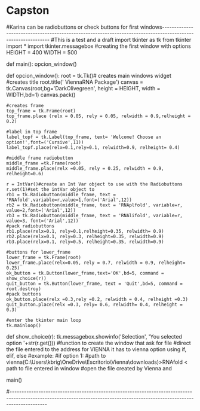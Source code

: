 # Capston
#Karina can be radiobuttons or check buttons for first windows-------------------------------------------------------------------------------------------------------------
#This is a test and a draft
import tkinter as tk
from tkinter import *
import tkinter.messagebox
#creating the first window with options
HEIGHT = 400
WIDTH = 500

def main():
        opcion_window()

def opcion_window():
    root = tk.Tk()# creates main windows widget
    #creates title
    root.title(' ViennaRNA Package')
    canvas = tk.Canvas(root,bg='DarkOlivegreen', height = HEIGHT, width = WIDTH,bd=1)
    canvas.pack()

    #creates frame
    top_frame = tk.Frame(root)
    top_frame.place (relx = 0.05, rely = 0.05, relwidth = 0.9,relheight = 0.2)
    
    #label in top frame
    label_topf = tk.Label(top_frame, text= 'Welcome! Choose an option!',font=('Cursive',11))
    label_topf.place(relx=0.1,rely=0.1, relwidth=0.9, relheight= 0.4)
    
    #middle frame radiobutton
    middle_frame =tk.Frame(root)
    middle_frame.place(relx =0.05, rely = 0.25, relwidth = 0.9, relheight=0.6)

    r = IntVar()#create an Int Var object to use with the Radiobuttons
    r.set(1)#set the intVar object to 
    rb1 = tk.Radiobutton(middle_frame, text = 'RNAfold',variable=r,value=1,font=('Arial',12))
    rb2 = tk.Radiobutton(middle_frame, text = 'RNAplfold', variable=r, value=2,font=('Arial',12))
    rb3 = tk.Radiobutton(middle_frame, text = 'RNAlifold', variable=r, value=3, font=('Arial',12))
    #pack radiobuttons
    rb1.place(relx=0.1, rely=0.1,relheight=0.35, relwidth= 0.9)
    rb2.place(relx=0.1, rely=0.3, relheight=0.35, relwidth=0.9)
    rb3.place(relx=0.1, rely=0.5, relheight=0.35, relwidth=0.9)
    
    #buttons for lower_frame
    lower_frame = tk.Frame(root)
    lower_frame.place(relx=0.05, rely = 0.7, relwidth = 0.9, relheight= 0.25)
    ok_button = tk.Button(lower_frame,text='OK',bd=5, command = show_choice(r))
    quit_button = tk.Button(lower_frame, text = 'Quit',bd=5, command = root.destroy)
    #pack buttons
    ok_button.place(relx =0.3,rely =0.2, relwidth = 0.4, relheight =0.3)
    quit_button.place(relx =0.3, rely= 0.6, relwidth= 0.4, relheight = 0.3)

    #enter the tkinter main loop
    tk.mainloop()

def show_choice(r):
    tk.messagebox.showinfo('Selection', 'You selected option '+str(r.get()))
    #function to create the window that ask for file
    #direct the file entered to the address for VIENNA it has to vienna option using if, elif, else
    #example:
        #if option 1:
         #path to vienna(C:\Users\kbrig\OneDrive\Escritorio\Vienna\downloads)>RNAfold < path to file entered in window
    #open the file created by Vienna and 
            
    
main()

#---------------------------------------------------------------------------------------------------------------------------------------------------------------------------
